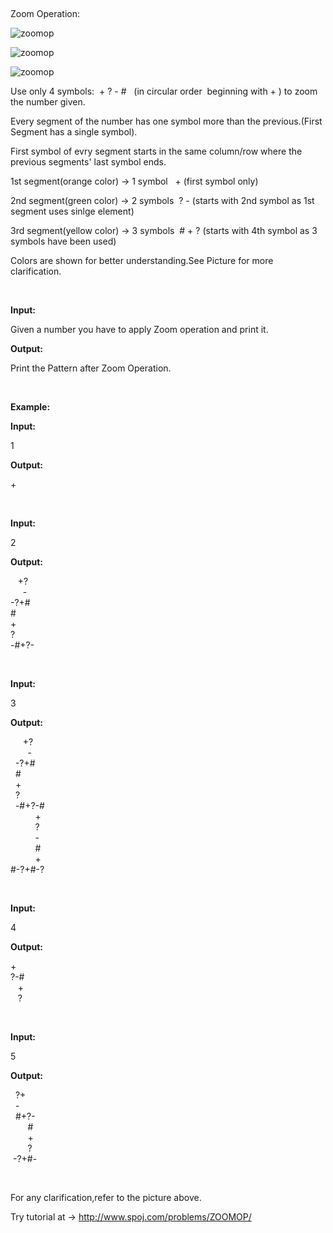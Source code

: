 <p>&nbsp;</p>
<p>Zoom Operation:</p>
<p><img title="zoomop" src="../../content/avinash25649:11" alt="zoomop"></p>
<p><img title="zoomop" src="../../content/avinash25649:12" alt="zoomop"></p>
<p><img title="zoomop" src="../../content/avinash25649:13" alt="zoomop"></p>
<p>Use only 4 symbols:&nbsp; + ? - # &nbsp; (in circular order&nbsp; beginning with + ) to zoom the number given.&nbsp;</p>
<p>Every segment of the number has one symbol more than the previous.(First Segment has a single symbol).</p>
<p>First symbol of evry segment starts in the same column/row where the  previous segments' last symbol ends.</p>
<p>1st segment(orange color) -&gt; 1 symbol&nbsp;&nbsp; + (first symbol only)</p>
<p>2nd segment(green color) -&gt; 2 symbols&nbsp; ? - (starts with 2nd symbol as 1st segment uses sinlge element)</p>
<p>3rd segment(yellow color) -&gt; 3 symbols&nbsp; # + ? (starts with 4th symbol as 3 symbols have been used)</p>
<p>Colors are shown for better understanding.See Picture for more clarification.</p>
<p>&nbsp;</p>
<p><strong>Input:</strong></p>
<p>Given a number you have to apply Zoom operation and print it.</p>
<p><strong>Output:</strong></p>
<p>Print the Pattern after Zoom Operation.</p>
<p>&nbsp;</p>
<p><strong>Example:</strong></p>
<p><strong>Input:</strong></p>
<p>1</p>
<p><strong>Output:</strong></p>
<p>+</p>
<p>&nbsp;</p>
<p><strong>Input:</strong></p>
<p>2</p>
<p><strong>Output:</strong></p>
<p>&nbsp;&nbsp; +?<br>&nbsp;&nbsp; &nbsp; -<br>-?+#<br>#<br>+<br>?<br>-#+?-</p>
<p>&nbsp;</p>
<p><strong>Input:</strong></p>
<p>3</p>
<p><strong>Output:</strong></p>
<p>&nbsp;&nbsp;&nbsp;&nbsp; +?<br>&nbsp; &nbsp; &nbsp;&nbsp; -<br>&nbsp; -?+#<br>&nbsp; #<br>&nbsp; +<br>&nbsp; ?<br>&nbsp; -#+?-#<br>&nbsp;&nbsp;&nbsp;&nbsp;&nbsp;&nbsp;&nbsp;&nbsp;&nbsp; +<br>&nbsp;&nbsp;&nbsp;&nbsp;&nbsp;&nbsp;&nbsp;&nbsp;&nbsp; ?<br>&nbsp;&nbsp;&nbsp;&nbsp;&nbsp;&nbsp;&nbsp;&nbsp;&nbsp; -<br>&nbsp;&nbsp;&nbsp;&nbsp;&nbsp;&nbsp;&nbsp;&nbsp;&nbsp; #<br>&nbsp;&nbsp;&nbsp;&nbsp;&nbsp;&nbsp;&nbsp;&nbsp;&nbsp; +<br>#-?+#-?&nbsp;&nbsp; &nbsp;&nbsp;&nbsp; &nbsp;&nbsp;&nbsp; &nbsp;&nbsp;&nbsp; &nbsp;&nbsp;&nbsp; &nbsp;&nbsp;&nbsp;&nbsp;</p>
<p>&nbsp;</p>
<p><strong>Input:</strong></p>
<p>4</p>
<p><strong>Output:</strong></p>
<p>+<br>?-#<br>&nbsp;&nbsp; +<br>&nbsp;&nbsp; ?</p>
<p>&nbsp;</p>
<p><strong>Input:</strong></p>
<p>5</p>
<p><strong>Output:</strong></p>
<p>&nbsp; ?+<br>&nbsp; -<br>&nbsp; #+?-<br>&nbsp;&nbsp;&nbsp;&nbsp;&nbsp;&nbsp; #<br>&nbsp;&nbsp; &nbsp; &nbsp; +<br>&nbsp;&nbsp;&nbsp;&nbsp; &nbsp; ?<br>&nbsp;-?+#-&nbsp;&nbsp; &nbsp;&nbsp;&nbsp; &nbsp;&nbsp;&nbsp; &nbsp;&nbsp;&nbsp; &nbsp;&nbsp;</p>
<p>&nbsp;</p>
<p>For any clarification,refer to the picture above.</p>
<p>Try tutorial at -&gt; <a href="../ZOOMOP">http://www.spoj.com/problems/ZOOMOP/</a></p>